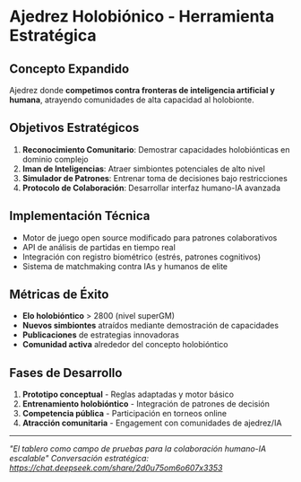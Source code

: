 ﻿# Ajedrez Holobiónico - Herramienta Estratégica

## Concepto Expandido
Ajedrez donde **competimos contra fronteras de inteligencia artificial y humana**, atrayendo comunidades de alta capacidad al holobionte.

## Objetivos Estratégicos
1. **Reconocimiento Comunitario**: Demostrar capacidades holobiónticas en dominio complejo
2. **Iman de Inteligencias**: Atraer simbiontes potenciales de alto nivel
3. **Simulador de Patrones**: Entrenar toma de decisiones bajo restricciones
4. **Protocolo de Colaboración**: Desarrollar interfaz humano-IA avanzada

## Implementación Técnica
- Motor de juego open source modificado para patrones colaborativos
- API de análisis de partidas en tiempo real
- Integración con registro biométrico (estrés, patrones cognitivos)
- Sistema de matchmaking contra IAs y humanos de elite

## Métricas de Éxito
- **Elo holobióntico** > 2800 (nivel superGM)
- **Nuevos simbiontes** atraídos mediante demostración de capacidades
- **Publicaciones** de estrategias innovadoras
- **Comunidad activa** alrededor del concepto holobióntico

## Fases de Desarrollo
1. **Prototipo conceptual** - Reglas adaptadas y motor básico
2. **Entrenamiento holobióntico** - Integración de patrones de decisión
3. **Competencia pública** - Participación en torneos online
4. **Atracción comunitaria** - Engagement con comunidades de ajedrez/IA

---
*\"El tablero como campo de pruebas para la colaboración humano-IA escalable\"*
*Conversación estratégica: https://chat.deepseek.com/share/2d0u75om6o607x3353*
